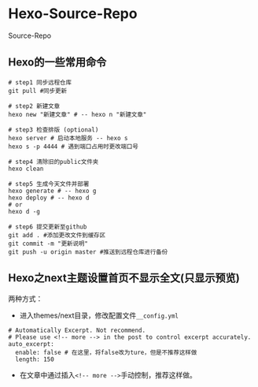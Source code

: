 # Hexo-Source-Repo
Source-Repo

## Hexo的一些常用命令

```shell
# step1 同步远程仓库
git pull #同步更新

# step2 新建文章
hexo new "新建文章" # -- hexo n "新建文章"

# step3 检查排版 (optional)
hexo server # 启动本地服务 -- hexo s
hexo s -p 4444 # 遇到端口占用时更改端口号

# step4 清除旧的public文件夹
hexo clean 

# step5 生成今天文件并部署
hexo generate # -- hexo g
hexo deploy # -- hexo d
# or
hexo d -g

# step6 提交更新至github
git add . #添加更改文件到缓存区
git commit -m "更新说明" 
git push -u origin master #推送到远程仓库进行备份
```



## Hexo之next主题设置首页不显示全文(只显示预览)

两种方式：

- 进入themes/next目录，修改配置文件`__config.yml`

```
# Automatically Excerpt. Not recommend.
# Please use <!-- more --> in the post to control excerpt accurately.
auto_excerpt:
  enable: false # 在这里，将false改为ture，但是不推荐这样做
  length: 150
```

- 在文章中通过插入`<!-- more -->`手动控制，推荐这样做。

  

